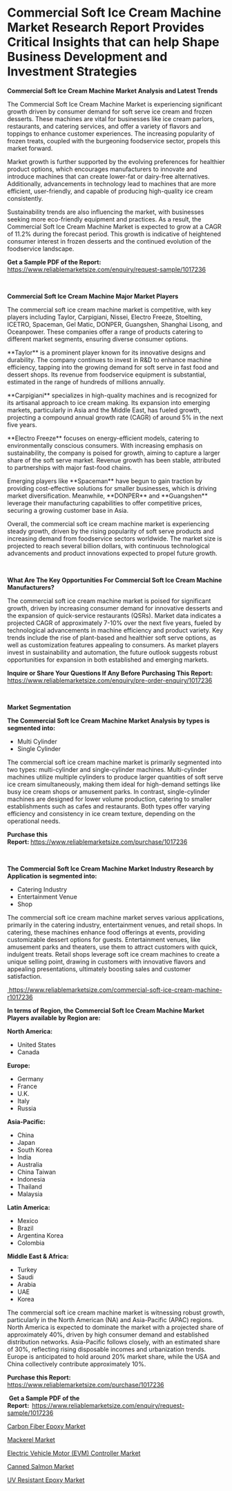 <p><h1>Commercial Soft Ice Cream Machine Market Research Report Provides Critical Insights that can help Shape Business Development and Investment Strategies</h1></p><p><strong>Commercial Soft Ice Cream Machine Market Analysis and Latest Trends</strong></p>
<p><p>The Commercial Soft Ice Cream Machine Market is experiencing significant growth driven by consumer demand for soft serve ice cream and frozen desserts. These machines are vital for businesses like ice cream parlors, restaurants, and catering services, and offer a variety of flavors and toppings to enhance customer experiences. The increasing popularity of frozen treats, coupled with the burgeoning foodservice sector, propels this market forward.</p><p>Market growth is further supported by the evolving preferences for healthier product options, which encourages manufacturers to innovate and introduce machines that can create lower-fat or dairy-free alternatives. Additionally, advancements in technology lead to machines that are more efficient, user-friendly, and capable of producing high-quality ice cream consistently.</p><p>Sustainability trends are also influencing the market, with businesses seeking more eco-friendly equipment and practices. As a result, the Commercial Soft Ice Cream Machine Market is expected to grow at a CAGR of 11.2% during the forecast period. This growth is indicative of heightened consumer interest in frozen desserts and the continued evolution of the foodservice landscape.</p></p>
<p><strong>Get a Sample PDF of the Report:&nbsp;</strong> <a href="https://www.reliablemarketsize.com/enquiry/request-sample/1017236">https://www.reliablemarketsize.com/enquiry/request-sample/1017236</a></p>
<p>&nbsp;</p>
<p><strong>Commercial Soft Ice Cream Machine Major Market Players</strong></p>
<p><p>The commercial soft ice cream machine market is competitive, with key players including Taylor, Carpigiani, Nissei, Electro Freeze, Stoelting, ICETRO, Spaceman, Gel Matic, DONPER, Guangshen, Shanghai Lisong, and Oceanpower. These companies offer a range of products catering to different market segments, ensuring diverse consumer options.</p><p>**Taylor** is a prominent player known for its innovative designs and durability. The company continues to invest in R&D to enhance machine efficiency, tapping into the growing demand for soft serve in fast food and dessert shops. Its revenue from foodservice equipment is substantial, estimated in the range of hundreds of millions annually.</p><p>**Carpigiani** specializes in high-quality machines and is recognized for its artisanal approach to ice cream making. Its expansion into emerging markets, particularly in Asia and the Middle East, has fueled growth, projecting a compound annual growth rate (CAGR) of around 5% in the next five years.</p><p>**Electro Freeze** focuses on energy-efficient models, catering to environmentally conscious consumers. With increasing emphasis on sustainability, the company is poised for growth, aiming to capture a larger share of the soft serve market. Revenue growth has been stable, attributed to partnerships with major fast-food chains.</p><p>Emerging players like **Spaceman** have begun to gain traction by providing cost-effective solutions for smaller businesses, which is driving market diversification. Meanwhile, **DONPER** and **Guangshen** leverage their manufacturing capabilities to offer competitive prices, securing a growing customer base in Asia.</p><p>Overall, the commercial soft ice cream machine market is experiencing steady growth, driven by the rising popularity of soft serve products and increasing demand from foodservice sectors worldwide. The market size is projected to reach several billion dollars, with continuous technological advancements and product innovations expected to propel future growth.</p></p>
<p>&nbsp;</p>
<p><strong>What Are The Key Opportunities For Commercial Soft Ice Cream Machine Manufacturers?</strong></p>
<p><p>The commercial soft ice cream machine market is poised for significant growth, driven by increasing consumer demand for innovative desserts and the expansion of quick-service restaurants (QSRs). Market data indicates a projected CAGR of approximately 7-10% over the next five years, fueled by technological advancements in machine efficiency and product variety. Key trends include the rise of plant-based and healthier soft serve options, as well as customization features appealing to consumers. As market players invest in sustainability and automation, the future outlook suggests robust opportunities for expansion in both established and emerging markets.</p></p>
<p><strong>Inquire or Share Your Questions If Any Before Purchasing This Report:</strong> <a href="https://www.reliablemarketsize.com/enquiry/pre-order-enquiry/1017236">https://www.reliablemarketsize.com/enquiry/pre-order-enquiry/1017236</a></p>
<p>&nbsp;</p>
<p><strong>Market Segmentation</strong></p>
<p><strong>The Commercial Soft Ice Cream Machine Market Analysis by types is segmented into:</strong></p>
<p><ul><li>Multi Cylinder</li><li>Single Cylinder</li></ul></p>
<p><p>The commercial soft ice cream machine market is primarily segmented into two types: multi-cylinder and single-cylinder machines. Multi-cylinder machines utilize multiple cylinders to produce larger quantities of soft serve ice cream simultaneously, making them ideal for high-demand settings like busy ice cream shops or amusement parks. In contrast, single-cylinder machines are designed for lower volume production, catering to smaller establishments such as cafes and restaurants. Both types offer varying efficiency and consistency in ice cream texture, depending on the operational needs.</p></p>
<p><strong>Purchase this Report:&nbsp;</strong><a href="https://www.reliablemarketsize.com/purchase/1017236">https://www.reliablemarketsize.com/purchase/1017236</a></p>
<p>&nbsp;</p>
<p><strong>The Commercial Soft Ice Cream Machine Market Industry Research by Application is segmented into:</strong></p>
<p><ul><li>Catering Industry</li><li>Entertainment Venue</li><li>Shop</li></ul></p>
<p><p>The commercial soft ice cream machine market serves various applications, primarily in the catering industry, entertainment venues, and retail shops. In catering, these machines enhance food offerings at events, providing customizable dessert options for guests. Entertainment venues, like amusement parks and theaters, use them to attract customers with quick, indulgent treats. Retail shops leverage soft ice cream machines to create a unique selling point, drawing in customers with innovative flavors and appealing presentations, ultimately boosting sales and customer satisfaction.</p></p>
<p><a href="https://www.reliablemarketsize.com/commercial-soft-ice-cream-machine-r1017236">&nbsp;https://www.reliablemarketsize.com/commercial-soft-ice-cream-machine-r1017236</a></p>
<p><strong>In terms of Region, the Commercial Soft Ice Cream Machine Market Players available by Region are:</strong></p>
<p>
    <p> <strong> North America: </strong>
        <ul>
            <li>United States</li>
            <li>Canada</li>
        </ul>
        </p> 
    <p> <strong> Europe: </strong>
        <ul>
            <li>Germany</li>
            <li>France</li>
            <li>U.K.</li>
            <li>Italy</li>
            <li>Russia</li>
        </ul>
        </p> 
    <p> <strong> Asia-Pacific: </strong>
        <ul>
            <li>China</li>
            <li>Japan</li>
            <li>South Korea</li>
            <li>India</li>
            <li>Australia</li>
            <li>China Taiwan</li>
            <li>Indonesia</li>
            <li>Thailand</li>
            <li>Malaysia</li>
        </ul>
        </p> 
    <p> <strong> Latin America: </strong>
        <ul>
            <li>Mexico</li>
            <li>Brazil</li>
            <li>Argentina Korea</li>
            <li>Colombia</li>
        </ul>
        </p> 
    <p> <strong> Middle East & Africa: </strong>
        <ul>
            <li>Turkey</li>
            <li>Saudi</li>
            <li>Arabia</li>
            <li>UAE</li>
            <li>Korea</li>
        </ul>
    </p>
    </p>
<p><p>The commercial soft ice cream machine market is witnessing robust growth, particularly in the North American (NA) and Asia-Pacific (APAC) regions. North America is expected to dominate the market with a projected share of approximately 40%, driven by high consumer demand and established distribution networks. Asia-Pacific follows closely, with an estimated share of 30%, reflecting rising disposable incomes and urbanization trends. Europe is anticipated to hold around 20% market share, while the USA and China collectively contribute approximately 10%.</p></p>
<p><strong>Purchase this Report: </strong><a href="https://www.reliablemarketsize.com/purchase/1017236">https://www.reliablemarketsize.com/purchase/1017236</a></p>
<p>&nbsp;<strong>Get a Sample PDF of the Report:&nbsp;&nbsp;</strong><a href="https://www.reliablemarketsize.com/enquiry/request-sample/1017236">https://www.reliablemarketsize.com/enquiry/request-sample/1017236</a></p>
<p><strong></strong></p>
<p><p><a href="https://issuu.com/reportprime-2/docs/carbon-fiber-epoxy-market-size-2030_1ed29fc25d0427">Carbon Fiber Epoxy Market</a></p><p><a href="https://medium.com/@anthony.gray09986/global-mackerel-market-landscape-future-trends-and-market-strategic-forecast-2024-2031-69edbb9bc1af">Mackerel Market</a></p><p><a href="https://www.linkedin.com/pulse/electric-vehicle-motor-evm-controller-market-overview-global-tiu8e?trackingId=CWOZQ%2B%2BrS%2FiGjJ%2BpGtWn%2Bw%3D%3D">Electric Vehicle Motor (EVM) Controller Market</a></p><p><a href="https://medium.com/@anthony.gray09986/the-global-canned-salmon-market-is-projected-to-experience-an-annual-growth-rate-of-15-from-2024-8a5d5a75b06c">Canned Salmon Market</a></p><p><a href="https://issuu.com/reportprime-2/docs/uv-resistant-epoxy-market-size-2030_5a98e1cc99c9e3">UV Resistant Epoxy Market</a></p></p>